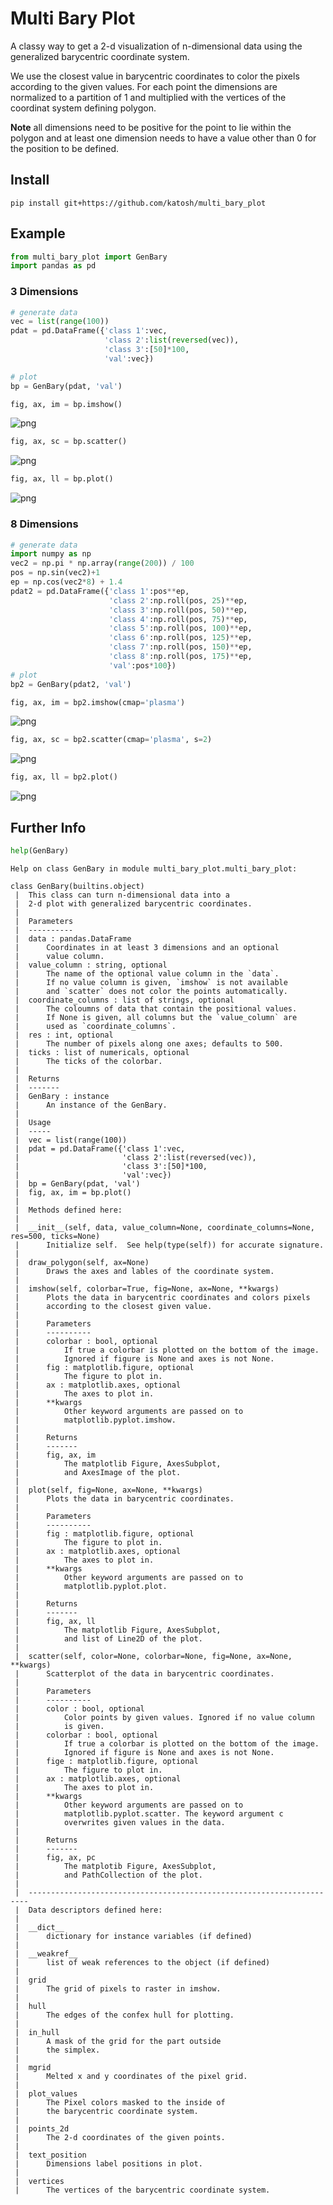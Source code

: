 
# Multi Bary Plot

A classy way to get a 2-d visualization of n-dimensional data using the generalized barycentric coordinate system.

We use the closest value in barycentric coordinates to color the pixels according to the given values. For each point the dimensions are normalized to a partition of 1 and multiplied with the vertices of the coordinat system defining polygon.

**Note** all dimensions need to be positive for the point to lie within the polygon and at least one dimension needs to have a value other than 0 for the position to be defined.

## Install

```
pip install git+https://github.com/katosh/multi_bary_plot
```

## Example


```python
from multi_bary_plot import GenBary
import pandas as pd
```

### 3 Dimensions


```python
# generate data
vec = list(range(100))
pdat = pd.DataFrame({'class 1':vec,
                     'class 2':list(reversed(vec)),
                     'class 3':[50]*100,
                     'val':vec})

# plot
bp = GenBary(pdat, 'val')
```


```python
fig, ax, im = bp.imshow()
```


![png](README_files/README_4_0.png)



```python
fig, ax, sc = bp.scatter()
```


![png](README_files/README_5_0.png)



```python
fig, ax, ll = bp.plot()
```


![png](README_files/README_6_0.png)


### 8 Dimensions


```python
# generate data
import numpy as np
vec2 = np.pi * np.array(range(200)) / 100
pos = np.sin(vec2)+1
ep = np.cos(vec2*8) + 1.4
pdat2 = pd.DataFrame({'class 1':pos**ep,
                      'class 2':np.roll(pos, 25)**ep,
                      'class 3':np.roll(pos, 50)**ep,
                      'class 4':np.roll(pos, 75)**ep,
                      'class 5':np.roll(pos, 100)**ep,
                      'class 6':np.roll(pos, 125)**ep,
                      'class 7':np.roll(pos, 150)**ep,
                      'class 8':np.roll(pos, 175)**ep,
                      'val':pos*100})
# plot
bp2 = GenBary(pdat2, 'val')
```


```python
fig, ax, im = bp2.imshow(cmap='plasma')
```


![png](README_files/README_9_0.png)



```python
fig, ax, sc = bp2.scatter(cmap='plasma', s=2)
```


![png](README_files/README_10_0.png)



```python
fig, ax, ll = bp2.plot()
```


![png](README_files/README_11_0.png)


## Further Info


```python
help(GenBary)
```

    Help on class GenBary in module multi_bary_plot.multi_bary_plot:
    
    class GenBary(builtins.object)
     |  This class can turn n-dimensional data into a
     |  2-d plot with generalized barycentric coordinates.
     |  
     |  Parameters
     |  ----------
     |  data : pandas.DataFrame
     |      Coordinates in at least 3 dimensions and an optional
     |      value column.
     |  value_column : string, optional
     |      The name of the optional value column in the `data`.
     |      If no value column is given, `imshow` is not available
     |      and `scatter` does not color the points automatically.
     |  coordinate_columns : list of strings, optional
     |      The coloumns of data that contain the positional values.
     |      If None is given, all columns but the `value_column` are
     |      used as `coordinate_columns`.
     |  res : int, optional
     |      The number of pixels along one axes; defaults to 500.
     |  ticks : list of numericals, optional
     |      The ticks of the colorbar.
     |  
     |  Returns
     |  -------
     |  GenBary : instance
     |      An instance of the GenBary.
     |  
     |  Usage
     |  -----
     |  vec = list(range(100))
     |  pdat = pd.DataFrame({'class 1':vec,
     |                       'class 2':list(reversed(vec)),
     |                       'class 3':[50]*100,
     |                       'val':vec})
     |  bp = GenBary(pdat, 'val')
     |  fig, ax, im = bp.plot()
     |  
     |  Methods defined here:
     |  
     |  __init__(self, data, value_column=None, coordinate_columns=None, res=500, ticks=None)
     |      Initialize self.  See help(type(self)) for accurate signature.
     |  
     |  draw_polygon(self, ax=None)
     |      Draws the axes and lables of the coordinate system.
     |  
     |  imshow(self, colorbar=True, fig=None, ax=None, **kwargs)
     |      Plots the data in barycentric coordinates and colors pixels
     |      according to the closest given value.
     |      
     |      Parameters
     |      ----------
     |      colorbar : bool, optional
     |          If true a colorbar is plotted on the bottom of the image.
     |          Ignored if figure is None and axes is not None.
     |      fig : matplotlib.figure, optional
     |          The figure to plot in.
     |      ax : matplotlib.axes, optional
     |          The axes to plot in.
     |      **kwargs
     |          Other keyword arguments are passed on to
     |          matplotlib.pyplot.imshow.
     |      
     |      Returns
     |      -------
     |      fig, ax, im
     |          The matplotlib Figure, AxesSubplot,
     |          and AxesImage of the plot.
     |  
     |  plot(self, fig=None, ax=None, **kwargs)
     |      Plots the data in barycentric coordinates.
     |      
     |      Parameters
     |      ----------
     |      fig : matplotlib.figure, optional
     |          The figure to plot in.
     |      ax : matplotlib.axes, optional
     |          The axes to plot in.
     |      **kwargs
     |          Other keyword arguments are passed on to
     |          matplotlib.pyplot.plot.
     |      
     |      Returns
     |      -------
     |      fig, ax, ll
     |          The matplotlib Figure, AxesSubplot,
     |          and list of Line2D of the plot.
     |  
     |  scatter(self, color=None, colorbar=None, fig=None, ax=None, **kwargs)
     |      Scatterplot of the data in barycentric coordinates.
     |      
     |      Parameters
     |      ----------
     |      color : bool, optional
     |          Color points by given values. Ignored if no value column
     |          is given.
     |      colorbar : bool, optional
     |          If true a colorbar is plotted on the bottom of the image.
     |          Ignored if figure is None and axes is not None.
     |      fige : matplotlib.figure, optional
     |          The figure to plot in.
     |      ax : matplotlib.axes, optional
     |          The axes to plot in.
     |      **kwargs
     |          Other keyword arguments are passed on to
     |          matplotlib.pyplot.scatter. The keyword argument c
     |          overwrites given values in the data.
     |      
     |      Returns
     |      -------
     |      fig, ax, pc
     |          The matplotib Figure, AxesSubplot,
     |          and PathCollection of the plot.
     |  
     |  ----------------------------------------------------------------------
     |  Data descriptors defined here:
     |  
     |  __dict__
     |      dictionary for instance variables (if defined)
     |  
     |  __weakref__
     |      list of weak references to the object (if defined)
     |  
     |  grid
     |      The grid of pixels to raster in imshow.
     |  
     |  hull
     |      The edges of the confex hull for plotting.
     |  
     |  in_hull
     |      A mask of the grid for the part outside
     |      the simplex.
     |  
     |  mgrid
     |      Melted x and y coordinates of the pixel grid.
     |  
     |  plot_values
     |      The Pixel colors masked to the inside of
     |      the barycentric coordinate system.
     |  
     |  points_2d
     |      The 2-d coordinates of the given points.
     |  
     |  text_position
     |      Dimensions label positions in plot.
     |  
     |  vertices
     |      The vertices of the barycentric coordinate system.
    

